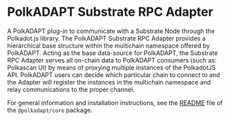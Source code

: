 # PolkADAPT Substrate RPC Adapter

A PolkADAPT plug-in to communicate with a Substrate Node through the Polkadot.js library. The PolkADAPT Substrate RPC Adapter provides a hierarchical base structure within the multichain namespace offered by PolkADAPT. Acting as the base data-source for PolkADAPT, the Substrate RPC Adapter serves all on-chain data to PolkADAPT consumers (such as: Polkascan UI) by means of proxying multiple instances of the PolkadotJS API. PolkADAPT users can decide which particular chain to connect to and the Adapter will register the instances in the multichain namespace and relay communications to the proper channel.

For general information and installation instructions, see the [README](https://github.com/polkascan/polkadapt/tree/main/projects/core#readme) file of the `@polkadapt/core` package.
